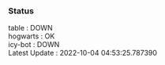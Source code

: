 ### Status


table : DOWN  
hogwarts : OK  
icy-bot : DOWN  
Latest Update : 2022-10-04 04:53:25.787390
